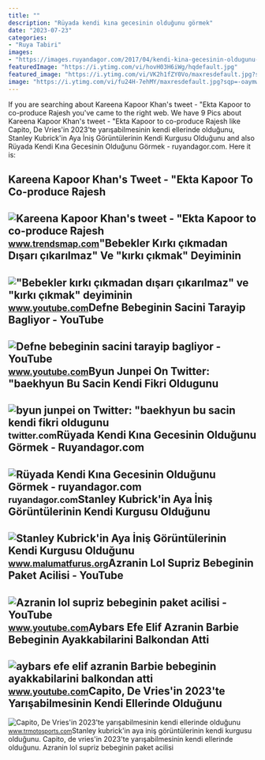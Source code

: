 ```yaml
---
title: ""
description: "Rüyada kendi kına gecesinin olduğunu görmek"
date: "2023-07-23"
categories:
- "Ruya Tabiri"
images:
- "https://images.ruyandagor.com/2017/04/kendi-kina-gecesinin-oldugunu-gormek-1930.jpg"
featuredImage: "https://i.ytimg.com/vi/hovH03H6iWg/hqdefault.jpg"
featured_image: "https://i.ytimg.com/vi/VK2h1fZY0Vo/maxresdefault.jpg?sqp=-oaymwEmCIAKENAF8quKqQMa8AEB-AGUA4AC0AWKAgwIABABGHIgPigyMA8=&amp;rs=AOn4CLBVIOBB7DWNSu_lFkfcX3Xn4gy77A"
image: "https://i.ytimg.com/vi/fu24H-7ehMY/maxresdefault.jpg?sqp=-oaymwEmCIAKENAF8quKqQMa8AEB-AGUA4AC0AWKAgwIABABGGogaihqMA8=&amp;rs=AOn4CLDTmUebh3U-FN9uB-6ZfmN96DR8SA"
---
```


If you are searching about Kareena Kapoor Khan's tweet - "Ekta Kapoor to co-produce Rajesh you've came to the right web. We have 9 Pics about Kareena Kapoor Khan's tweet - "Ekta Kapoor to co-produce Rajesh like Capito, De Vries'in 2023'te yarışabilmesinin kendi ellerinde olduğunu, Stanley Kubrick'in Aya İniş Görüntülerinin Kendi Kurgusu Olduğunu and also Rüyada Kendi Kına Gecesinin Olduğunu Görmek - ruyandagor.com. Here it is:

Kareena Kapoor Khan's Tweet - "Ekta Kapoor To Co-produce Rajesh
---------------------------------------------------------------

 ![Kareena Kapoor Khan's tweet - "Ekta Kapoor to co-produce Rajesh](https://pbs.twimg.com/media/Fcyada8X0AANSFu.jpg) <small>www.trendsmap.com</small>"Bebekler Kırkı çıkmadan Dışarı çıkarılmaz" Ve "kırkı çıkmak" Deyiminin
-----------------------------------------------------------------------

 !["Bebekler kırkı çıkmadan dışarı çıkarılmaz" ve "kırkı çıkmak" deyiminin](https://i.ytimg.com/vi/hovH03H6iWg/hqdefault.jpg) <small>www.youtube.com</small>Defne Bebeginin Sacini Tarayip Bagliyor - YouTube
-------------------------------------------------

 ![Defne bebeginin sacini tarayip bagliyor - YouTube](https://i.ytimg.com/vi/VK2h1fZY0Vo/maxresdefault.jpg?sqp=-oaymwEmCIAKENAF8quKqQMa8AEB-AGUA4AC0AWKAgwIABABGHIgPigyMA8=&rs=AOn4CLBVIOBB7DWNSu_lFkfcX3Xn4gy77A) <small>www.youtube.com</small>Byun Junpei On Twitter: "baekhyun Bu Sacin Kendi Fikri Oldugunu
---------------------------------------------------------------

 ![byun junpei on Twitter: "baekhyun bu sacin kendi fikri oldugunu](https://pbs.twimg.com/media/FzzMPBYaEAIlR7y.jpg) <small>twitter.com</small>Rüyada Kendi Kına Gecesinin Olduğunu Görmek - Ruyandagor.com
------------------------------------------------------------

 ![Rüyada Kendi Kına Gecesinin Olduğunu Görmek - ruyandagor.com](https://images.ruyandagor.com/2017/04/kendi-kina-gecesinin-oldugunu-gormek-1930.jpg) <small>ruyandagor.com</small>Stanley Kubrick'in Aya İniş Görüntülerinin Kendi Kurgusu Olduğunu
-----------------------------------------------------------------

 ![Stanley Kubrick'in Aya İniş Görüntülerinin Kendi Kurgusu Olduğunu](https://www.malumatfurus.org/wp-content/uploads/stanley-kubrickin-aya-inis-goruntulerinin-kendi-kurgusu-oldugunu-itiraf-ettigi-iddiasi.jpg) <small>www.malumatfurus.org</small>Azranin Lol Supriz Bebeginin Paket Acilisi - YouTube
----------------------------------------------------

 ![Azranin lol supriz bebeginin paket acilisi - YouTube](https://i.ytimg.com/vi/9PmrsbuUq6c/maxresdefault.jpg?sqp=-oaymwEmCIAKENAF8quKqQMa8AEB-AGUA4AC0AWKAgwIABABGGUgVihIMA8=&rs=AOn4CLBPgl0tO0HAj50Msvl2vgH8S76jbg) <small>www.youtube.com</small>Aybars Efe Elif Azranin Barbie Bebeginin Ayakkabilarini Balkondan Atti
----------------------------------------------------------------------

 ![aybars efe elif azranin Barbie bebeginin ayakkabilarini balkondan atti](https://i.ytimg.com/vi/fu24H-7ehMY/maxresdefault.jpg?sqp=-oaymwEmCIAKENAF8quKqQMa8AEB-AGUA4AC0AWKAgwIABABGGogaihqMA8=&rs=AOn4CLDTmUebh3U-FN9uB-6ZfmN96DR8SA) <small>www.youtube.com</small>Capito, De Vries'in 2023'te Yarışabilmesinin Kendi Ellerinde Olduğunu
---------------------------------------------------------------------

 ![Capito, De Vries'in 2023'te yarışabilmesinin kendi ellerinde olduğunu](https://www.trmotosports.com/wp-content/uploads/2022/09/capito_de_vries8217in_20238217te_yarisabilmesinin_kendi_ellerinde_oldugunu_dusunuyor.jpg) <small>www.trmotosports.com</small>Stanley kubrick'in aya i̇niş görüntülerinin kendi kurgusu olduğunu. Capito, de vries'in 2023'te yarışabilmesinin kendi ellerinde olduğunu. Azranin lol supriz bebeginin paket acilisi
